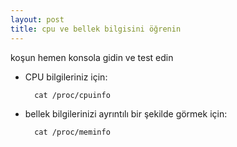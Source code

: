 ```yaml
---
layout: post
title: cpu ve bellek bilgisini öğrenin
---
```


koşun hemen konsola gidin ve test edin

- CPU bilgileriniz için:

        cat /proc/cpuinfo

- bellek bilgilerinizi ayrıntılı bir şekilde görmek için:

        cat /proc/meminfo

